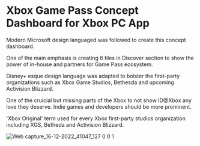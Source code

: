 # Xbox Game Pass Concept Dashboard for Xbox PC App

Modern Microsoft design languaged was followed to create this concept dashboard. 

One of the main emphasis is creating 6 tiles in Discover section to show the power of in-house and partners for Game Pass ecosystem.

Disney+ esque design language was adapted to bolster the first-party organizations such as Xbox Game Studios, Bethesda and upcoming Activision Blizzard.

One of the cruicial but missing parts of the Xbox to not show ID@Xbox any love they deserve. Indie games and developers should be more prominent.

'Xbox Original' term used for every Xbox first-party studios organization including XGS, Betheda and Activision Blizzard.

![Web capture_16-12-2022_41047_127 0 0 1](https://user-images.githubusercontent.com/25297175/207999288-9f1256a5-958b-4142-857e-4477afbc8d78.jpeg)
